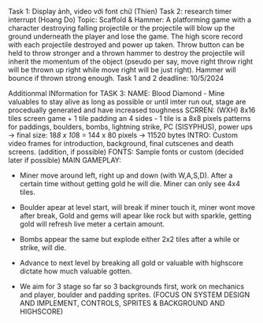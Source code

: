 Task 1: Display ảnh, video với font chữ (Thien)
Task 2: research timer interrupt (Hoang Do)
Topic: Scaffold & Hammer: A platforming game with a character destroying falling projectile or the projectile will blow up the ground underneath the player and lose the game. The high score record with each projectile destroyed and power up taken. Throw button can be held to throw stronger and a thrown hammer to destroy the projectile will inherit the momentum of the object (pseudo per say, move right throw right will be thrown up right while move right will be just right). Hammer will bounce if thrown strong enough. 
Task 1 and 2 deadline: 10/5/2024

Additionmal INformation for TASK 3: 
NAME: Blood Diamond - Mine valuables to stay alive as long as possible or until imter run out, stage are procedually generated and have increased toughness
SCRREN: (WXH) 8x16 tiles screen game + 1 tile padding an 4 sides - 1 tile is a 8x8 pixels patterns for paddings, boulders, bombs, lightning strike, PC (SISYPHUS), power ups -> final size: 18*8 x 10*8 = 144 x 80 pixels -> 11520 bytes
INTRO: Custom video frames for introduction, background, final cutscenes and death screens. (addition, if possible)
FONTS: Sample fonts or custom (decided later if possible)
MAIN GAMEPLAY:
  - Miner move around left, right up and down (with W,A,S,D). After a certain time without getting gold he will die. Miner can only see 4x4 tiles.
  - Boulder apear at level start, will break if miner touch it, miner wont move after break, Gold and gems will apear like rock but with sparkle, getting gold will refresh live meter a certain amount.
  - Bombs appear the same but explode either 2x2 tiles after a while or strike, will die.
  
  - Advance to next level by breaking all gold or valuable with highscore dictate how much valuable gotten.
  - We aim for 3 stage so far so 3 backgrounds first, work on mechanics and player, boulder and padding sprites. (FOCUS ON SYSTEM DESIGN AND IMPLEMENT, CONTROLS, SPRITES & BACKGROUND AND HIGHSCORE)
